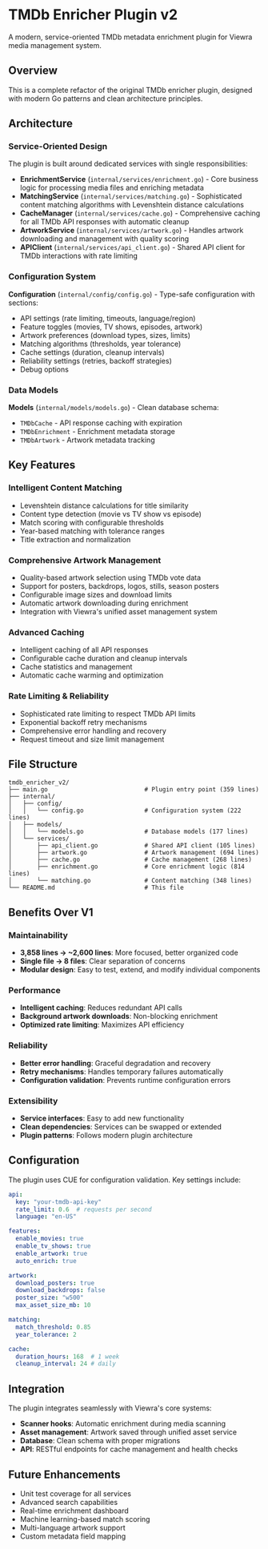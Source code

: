 # TMDb Enricher Plugin v2

A modern, service-oriented TMDb metadata enrichment plugin for Viewra media management system.

## Overview

This is a complete refactor of the original TMDb enricher plugin, designed with modern Go patterns and clean architecture principles.

## Architecture

### Service-Oriented Design

The plugin is built around dedicated services with single responsibilities:

- **EnrichmentService** (`internal/services/enrichment.go`) - Core business logic for processing media files and enriching metadata
- **MatchingService** (`internal/services/matching.go`) - Sophisticated content matching algorithms with Levenshtein distance calculations
- **CacheManager** (`internal/services/cache.go`) - Comprehensive caching for all TMDb API responses with automatic cleanup
- **ArtworkService** (`internal/services/artwork.go`) - Handles artwork downloading and management with quality scoring
- **APIClient** (`internal/services/api_client.go`) - Shared API client for TMDb interactions with rate limiting

### Configuration System

**Configuration** (`internal/config/config.go`) - Type-safe configuration with sections:
- API settings (rate limiting, timeouts, language/region)
- Feature toggles (movies, TV shows, episodes, artwork)
- Artwork preferences (download types, sizes, limits)
- Matching algorithms (thresholds, year tolerance)
- Cache settings (duration, cleanup intervals)
- Reliability settings (retries, backoff strategies)
- Debug options

### Data Models

**Models** (`internal/models/models.go`) - Clean database schema:
- `TMDbCache` - API response caching with expiration
- `TMDbEnrichment` - Enrichment metadata storage
- `TMDbArtwork` - Artwork metadata tracking

## Key Features

### Intelligent Content Matching
- Levenshtein distance calculations for title similarity
- Content type detection (movie vs TV show vs episode)
- Match scoring with configurable thresholds
- Year-based matching with tolerance ranges
- Title extraction and normalization

### Comprehensive Artwork Management
- Quality-based artwork selection using TMDb vote data
- Support for posters, backdrops, logos, stills, season posters
- Configurable image sizes and download limits
- Automatic artwork downloading during enrichment
- Integration with Viewra's unified asset management system

### Advanced Caching
- Intelligent caching of all API responses
- Configurable cache duration and cleanup intervals
- Cache statistics and management
- Automatic cache warming and optimization

### Rate Limiting & Reliability
- Sophisticated rate limiting to respect TMDb API limits
- Exponential backoff retry mechanisms
- Comprehensive error handling and recovery
- Request timeout and size limit management

## File Structure

```
tmdb_enricher_v2/
├── main.go                           # Plugin entry point (359 lines)
├── internal/
│   ├── config/
│   │   └── config.go                 # Configuration system (222 lines)
│   ├── models/
│   │   └── models.go                 # Database models (177 lines)
│   └── services/
│       ├── api_client.go             # Shared API client (105 lines)
│       ├── artwork.go                # Artwork management (694 lines)
│       ├── cache.go                  # Cache management (268 lines)
│       ├── enrichment.go             # Core enrichment logic (814 lines)
│       └── matching.go               # Content matching (348 lines)
└── README.md                         # This file
```

## Benefits Over V1

### Maintainability
- **3,858 lines → ~2,600 lines**: More focused, better organized code
- **Single file → 8 files**: Clear separation of concerns
- **Modular design**: Easy to test, extend, and modify individual components

### Performance
- **Intelligent caching**: Reduces redundant API calls
- **Background artwork downloads**: Non-blocking enrichment
- **Optimized rate limiting**: Maximizes API efficiency

### Reliability
- **Better error handling**: Graceful degradation and recovery
- **Retry mechanisms**: Handles temporary failures automatically
- **Configuration validation**: Prevents runtime configuration errors

### Extensibility
- **Service interfaces**: Easy to add new functionality
- **Clean dependencies**: Services can be swapped or extended
- **Plugin patterns**: Follows modern plugin architecture

## Configuration

The plugin uses CUE for configuration validation. Key settings include:

```yaml
api:
  key: "your-tmdb-api-key"
  rate_limit: 0.6  # requests per second
  language: "en-US"

features:
  enable_movies: true
  enable_tv_shows: true
  enable_artwork: true
  auto_enrich: true

artwork:
  download_posters: true
  download_backdrops: false
  poster_size: "w500"
  max_asset_size_mb: 10

matching:
  match_threshold: 0.85
  year_tolerance: 2

cache:
  duration_hours: 168  # 1 week
  cleanup_interval: 24 # daily
```

## Integration

The plugin integrates seamlessly with Viewra's core systems:

- **Scanner hooks**: Automatic enrichment during media scanning
- **Asset management**: Artwork saved through unified asset service
- **Database**: Clean schema with proper migrations
- **API**: RESTful endpoints for cache management and health checks

## Future Enhancements

- Unit test coverage for all services
- Advanced search capabilities
- Real-time enrichment dashboard
- Machine learning-based match scoring
- Multi-language artwork support
- Custom metadata field mapping 